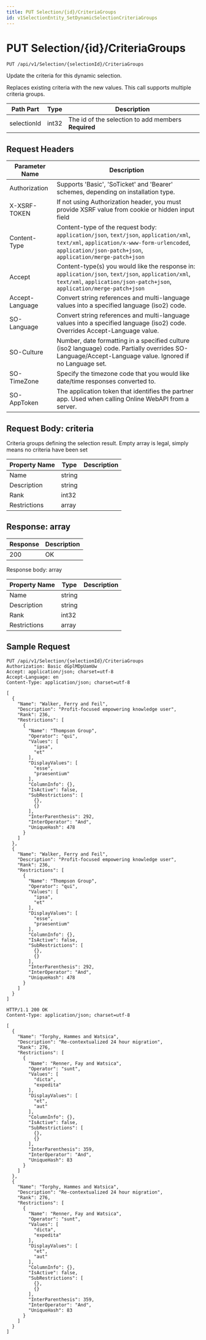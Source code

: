 ```yaml
---
title: PUT Selection/{id}/CriteriaGroups
id: v1SelectionEntity_SetDynamicSelectionCriteriaGroups
---
```


# PUT Selection/{id}/CriteriaGroups

```http
PUT /api/v1/Selection/{selectionId}/CriteriaGroups
```

Update the criteria for this dynamic selection.

Replaces existing criteria with the new values. This call supports multiple criteria groups.




| Path Part | Type | Description |
|-----------|------|-------------|
| selectionId | int32 | The id of the selection to add members **Required** |



## Request Headers

| Parameter Name | Description |
|----------------|-------------|
| Authorization  | Supports 'Basic', 'SoTicket' and 'Bearer' schemes, depending on installation type. |
| X-XSRF-TOKEN   | If not using Authorization header, you must provide XSRF value from cookie or hidden input field |
| Content-Type | Content-type of the request body: `application/json`, `text/json`, `application/xml`, `text/xml`, `application/x-www-form-urlencoded`, `application/json-patch+json`, `application/merge-patch+json` |
| Accept         | Content-type(s) you would like the response in: `application/json`, `text/json`, `application/xml`, `text/xml`, `application/json-patch+json`, `application/merge-patch+json` |
| Accept-Language | Convert string references and multi-language values into a specified language (iso2) code. |
| SO-Language | Convert string references and multi-language values into a specified language (iso2) code. Overrides Accept-Language value. |
| SO-Culture | Number, date formatting in a specified culture (iso2 language) code. Partially overrides SO-Language/Accept-Language value. Ignored if no Language set. |
| SO-TimeZone | Specify the timezone code that you would like date/time responses converted to. |
| SO-AppToken | The application token that identifies the partner app. Used when calling Online WebAPI from a server. |

## Request Body: criteria  

Criteria groups defining the selection result. Empty array is legal, simply means no criteria have been set 

| Property Name | Type |  Description |
|----------------|------|--------------|
| Name | string |  |
| Description | string |  |
| Rank | int32 |  |
| Restrictions | array |  |


## Response: array



| Response | Description |
|----------------|-------------|
| 200 | OK |

Response body: array

| Property Name | Type |  Description |
|----------------|------|--------------|
| Name | string |  |
| Description | string |  |
| Rank | int32 |  |
| Restrictions | array |  |

## Sample Request

```http!
PUT /api/v1/Selection/{selectionId}/CriteriaGroups
Authorization: Basic dGplMDpUamUw
Accept: application/json; charset=utf-8
Accept-Language: en
Content-Type: application/json; charset=utf-8

[
  {
    "Name": "Walker, Ferry and Feil",
    "Description": "Profit-focused empowering knowledge user",
    "Rank": 236,
    "Restrictions": [
      {
        "Name": "Thompson Group",
        "Operator": "qui",
        "Values": [
          "ipsa",
          "et"
        ],
        "DisplayValues": [
          "esse",
          "praesentium"
        ],
        "ColumnInfo": {},
        "IsActive": false,
        "SubRestrictions": [
          {},
          {}
        ],
        "InterParenthesis": 292,
        "InterOperator": "And",
        "UniqueHash": 478
      }
    ]
  },
  {
    "Name": "Walker, Ferry and Feil",
    "Description": "Profit-focused empowering knowledge user",
    "Rank": 236,
    "Restrictions": [
      {
        "Name": "Thompson Group",
        "Operator": "qui",
        "Values": [
          "ipsa",
          "et"
        ],
        "DisplayValues": [
          "esse",
          "praesentium"
        ],
        "ColumnInfo": {},
        "IsActive": false,
        "SubRestrictions": [
          {},
          {}
        ],
        "InterParenthesis": 292,
        "InterOperator": "And",
        "UniqueHash": 478
      }
    ]
  }
]
```

```http_
HTTP/1.1 200 OK
Content-Type: application/json; charset=utf-8

[
  {
    "Name": "Torphy, Hammes and Watsica",
    "Description": "Re-contextualized 24 hour migration",
    "Rank": 276,
    "Restrictions": [
      {
        "Name": "Renner, Fay and Watsica",
        "Operator": "sunt",
        "Values": [
          "dicta",
          "expedita"
        ],
        "DisplayValues": [
          "et",
          "aut"
        ],
        "ColumnInfo": {},
        "IsActive": false,
        "SubRestrictions": [
          {},
          {}
        ],
        "InterParenthesis": 359,
        "InterOperator": "And",
        "UniqueHash": 83
      }
    ]
  },
  {
    "Name": "Torphy, Hammes and Watsica",
    "Description": "Re-contextualized 24 hour migration",
    "Rank": 276,
    "Restrictions": [
      {
        "Name": "Renner, Fay and Watsica",
        "Operator": "sunt",
        "Values": [
          "dicta",
          "expedita"
        ],
        "DisplayValues": [
          "et",
          "aut"
        ],
        "ColumnInfo": {},
        "IsActive": false,
        "SubRestrictions": [
          {},
          {}
        ],
        "InterParenthesis": 359,
        "InterOperator": "And",
        "UniqueHash": 83
      }
    ]
  }
]
```